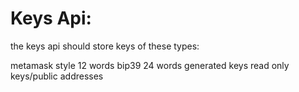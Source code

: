 # Keys Api:

the keys api should store keys of these types:

metamask style 12 words
bip39 24 words generated keys
read only keys/public addresses
